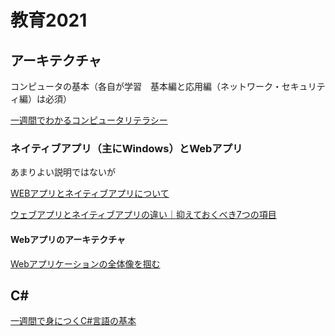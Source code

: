 # 教育2021

## アーキテクチャ

コンピュータの基本（各自が学習　基本編と応用編（ネットワーク・セキュリティ編）は必須）

[一週間でわかるコンピュータリテラシー](http://sevendays-study.com/computer-literacy/index.html)

### ネイティブアプリ（主にWindows）とWebアプリ

あまりよい説明ではないが

[WEBアプリとネイティブアプリについて](https://qiita.com/yyy752/items/8c77e45789aac2d6cb8a)

[ウェブアプリとネイティブアプリの違い｜抑えておくべき7つの項目](https://appbu.jp/webapps-nativeapps)

#### Webアプリのアーキテクチャ

[Webアプリケーションの全体像を掴む](https://qiita.com/tamago3keran/items/f470593926458b7ef52a)

## C#

[一週間で身につくC#言語の基本](http://csharp.sevendays-study.com/index.html)




